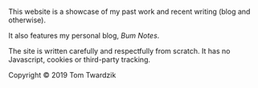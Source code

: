 This website is a showcase of my past work and recent writing (blog and otherwise).

It also features my personal blog, _Bum Notes_.

The site is written carefully and respectfully from scratch. It has no Javascript, cookies or third-party tracking.

Copyright © 2019 Tom Twardzik